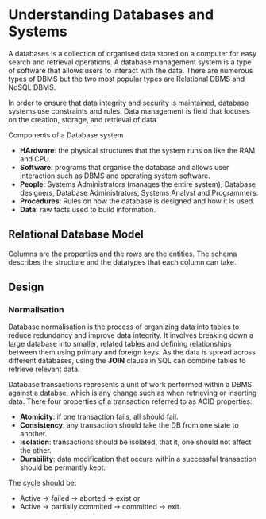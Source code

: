 # Understanding Databases and Systems
A databases is a collection of organised data stored on a computer for easy search and retrieval operations. A database management system is a type of software that allows users to interact with the data. There are numerous types of DBMS but the two most popular types are Relational DBMS and NoSQL DBMS.

In order to ensure that data integrity and security is maintained, database systems use constraints and rules. Data management is field that focuses on the creation, storage, and retrieval of data.

Components of a Database system
- **HArdware**: the physical structures that the system runs on like the RAM and CPU.
- **Software**: programs that organise the database and allows user interaction such as DBMS and operating system software.
- **People**: Systems Administrators (manages the entire system), Database designers, Database Administrators, Systems Analyst and Programmers.
- **Procedures**: Rules on how the database is designed and how it is used.
- **Data**: raw facts used to build information.



## Relational Database Model
Columns are the properties and the rows are the entities.
The schema describes the structure and the datatypes that each column can take.

## Design
### Normalisation
Database normalisation is the process of organizing data into tables to reduce redundancy and improve data integrity. It involves breaking down
a large database into smaller, related tables and defining relationships between them using primary and foreign keys. As the data is spread across different databases, using the **JOIN** clause in SQL can combine tables to retrieve relevant data.

Database transactions represents a unit of work performed within a DBMS against a databse, which is any change such as when retrieving or inserting data. There four properties of a transaction referred to as ACID properties:
- **Atomicity**: if one transaction fails, all should fail.
- **Consistency**: any transaction should take the DB from one state to another.
- **Isolation**: transactions should be isolated, that it, one should not affect the other.
- **Durability**: data modification that occurs within a successful transaction should be permantly kept.

The cycle should be:
- Active -> failed -> aborted -> exist or
- Active -> partially commited -> committed -> exit.